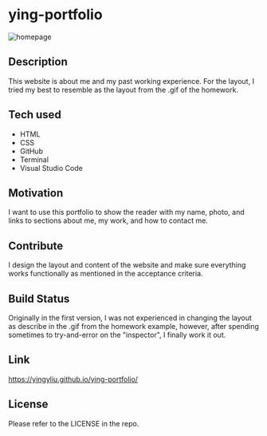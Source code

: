 # ying-portfolio

![homepage](.)

## Description
This website is about me and my past working experience. For the layout, I tried my best to resemble as the layout from the .gif of the homework.

## Tech used
- HTML
- CSS
- GitHub
- Terminal
- Visual Studio Code

## Motivation
I want to use this portfolio to show the reader with my name, photo, and links to sections about me, my work, and how to contact me.

## Contribute
I design the layout and content of the website and make sure everything works functionally as mentioned in the acceptance criteria.

## Build Status
Originally in the first version, I was not experienced in changing the layout as describe in the .gif from the homework example, however, after spending sometimes to try-and-error on the "inspector", I finally work it out.

## Link
https://yingyliu.github.io/ying-portfolio/

## License
Please refer to the LICENSE in the repo.